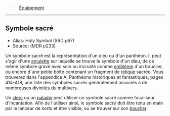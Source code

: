 ﻿> [Équipement](hd_equipment_properties.md)

---

## Symbole sacré

- Alias: Holy Symbol (SRD p67)
- Source: (MDR p233)

Un symbole sacré est la représentation d'un dieu ou d'un panthéon. Il peut s'agir d'une [amulette](hd_equipment_amulette.md) sur laquelle se trouve le symbole d'un dieu, de ce même symbole gravé avec soin ou incrusté comme [emblème](hd_equipment_embleme.md) d'un bouclier, ou encore d'une petite boîte contenant un fragment de [relique](hd_warlock_immortal_relique.md) sacrée. Vous trouverez dans l'appendice A, Panthéons historiques et fantastiques, pages 414-418, une liste des symboles sacrés généralement associés à de nombreuses divinités du multivers.

Un [clerc](hd_cleric.md) ou un [paladin](hd_paladin.md) peut utiliser un symbole sacré comme focaliseur d'incantation. Afin de l'utiliser ainsi, le symbole sacré doit être tenu en main par le lanceur de sorts et être visible, ou se trouver sur son [bouclier](hd_equipment_bouclier.md).

